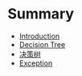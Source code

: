 # Summary

* [Introduction](README.md)
* [Decision Tree](decision-tree.md)
* [决策树](jue-ce-shu.md)
* [Exception](exception.md)

